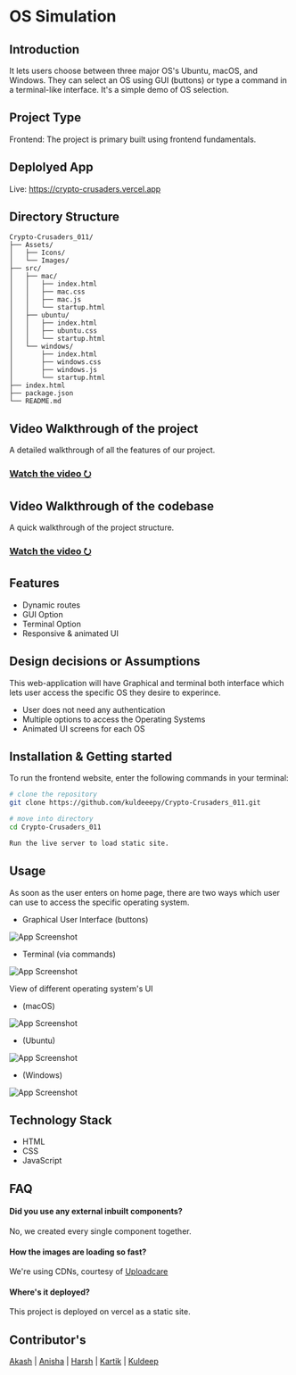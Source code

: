 # OS Simulation

## Introduction

It lets users choose between three major OS's Ubuntu, macOS, and Windows. They can select an OS using GUI (buttons) or type a command in a terminal-like interface. It's a simple demo of OS selection.

## Project Type

Frontend: The project is primary built using frontend fundamentals.

## Deplolyed App

Live: https://crypto-crusaders.vercel.app

## Directory Structure

```
Crypto-Crusaders_011/
├── Assets/
│   ├── Icons/
│   └── Images/
├── src/
│   ├── mac/
│   │   ├── index.html
│   │   ├── mac.css
│   │   ├── mac.js
│   │   └── startup.html
│   ├── ubuntu/
│   │   ├── index.html
│   │   ├── ubuntu.css
│   │   └── startup.html
│   └── windows/
│       ├── index.html
│       ├── windows.css
│       ├── windows.js
│       └── startup.html
├── index.html
├── package.json
└── README.md
```

## Video Walkthrough of the project

A detailed walkthrough of all the features of our project.

### [Watch the video &#11118;](https://youtu.be/c3_P6mWHSEk)

## Video Walkthrough of the codebase

A quick walkthrough of the project structure.

### [Watch the video &#11118;](https://youtu.be/DcalqQ0_JdE)

## Features

- Dynamic routes
- GUI Option
- Terminal Option
- Responsive & animated UI

## Design decisions or Assumptions

This web-application will have Graphical and terminal both interface which lets user access the specific OS they desire to experince.

- User does not need any authentication
- Multiple options to access the Operating Systems
- Animated UI screens for each OS

## Installation & Getting started

To run the frontend website, enter the following commands in your terminal:

```bash
# clone the repository
git clone https://github.com/kuldeeepy/Crypto-Crusaders_011.git

# move into directory
cd Crypto-Crusaders_011

Run the live server to load static site.

```

## Usage

As soon as the user enters on home page, there are two ways which user can use to access the specific operating system.

- Graphical User Interface (buttons)

![App Screenshot](https://snipboard.io/DGLNQW.jpg)

- Terminal (via commands)

![App Screenshot](https://snipboard.io/9A02cE.jpg)

View of different operating system's UI

- (macOS)

![App Screenshot](https://snipboard.io/rxM39Y.jpg)

- (Ubuntu)

![App Screenshot](https://snipboard.io/0PUuJL.jpg)

- (Windows)

![App Screenshot](https://snipboard.io/fhpwVT.jpg)

## Technology Stack

- HTML
- CSS
- JavaScript

## FAQ

#### Did you use any external inbuilt components?

No, we created every single component together.

#### How the images are loading so fast?

We're using CDNs, courtesy of [Uploadcare](https://uploadcare.com)

#### Where's it deployed?

This project is deployed on vercel as a static site.

## Contributor's

[Akash](https://www.linkedin.com/in/akash-srivastava-b3b3041bb) | [Anisha](https://www.linkedin.com/in/anisha-singh-9a4640295) | [Harsh](linkedin.com/in/harsh-m-756b912a5) | [Kartik](https://www.linkedin.com/in/kartik-chaudhari) | [Kuldeep](https://www.linkedin.com/in/kuldeeep-yadav)
